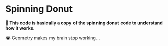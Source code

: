 # Spinning Donut
**📜 This code is basically a copy of the spinning donut code to understand how it works.**

😭 Geometry makes my brain stop working...
